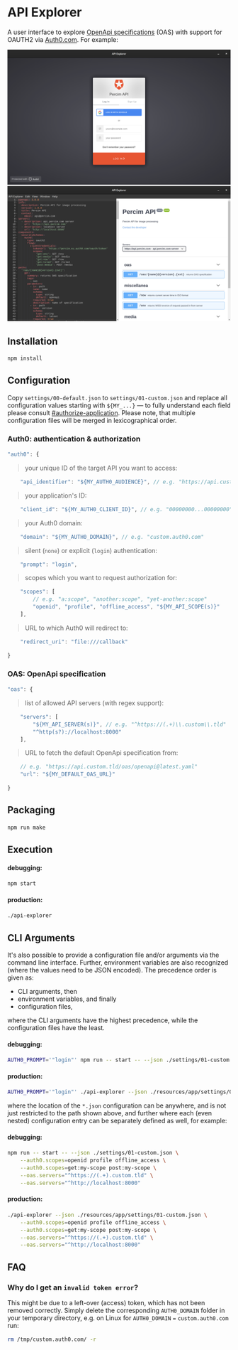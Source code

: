 # API Explorer

A user interface to explore [OpenApi specifications][0] (OAS) with support for OAUTH2 via [Auth0.com][1]. For example:

![Auth0 Login](./assets/images/auth0-login.png)
![OAS Editor](./assets/images/oas-editor.png)

## Installation

```sh
npm install
```

## Configuration

Copy `settings/00-default.json` to `settings/01-custom.json` and replace all configuration values starting with `${MY_...}` — to fully understand each field please consult [#authorize-application][2]. Please note, that multiple configuration files will be merged in lexicographical order.

### Auth0: authentication & authorization

```javascript
"auth0": {
```

> your unique ID of the target API you want to access:

```javascript
    "api_identifier": "${MY_AUTH0_AUDIENCE}", // e.g. "https://api.custom.tld/"
```

> your application's ID:

```javascript
    "client_id": "${MY_AUTH0_CLIENT_ID}", // e.g. "00000000...00000000"
```

> your Auth0 domain:

```javascript
    "domain": "${MY_AUTH0_DOMAIN}", // e.g. "custom.auth0.com"
```

> silent (`none`) or explicit (`login`) authentication:

```javascript
    "prompt": "login",
```

> scopes which you want to request authorization for:

```javascript
    "scopes": [
        // e.g. "a:scope", "another:scope", "yet-another:scope"
        "openid", "profile", "offline_access", "${MY_API_SCOPE(s)}"
    ],
```

> URL to which Auth0 will redirect to:

```javascript
    "redirect_uri": "file:///callback"
```

```javascript
}
```

### OAS: OpenApi specification

```javascript
"oas": {
```

> list of allowed API servers (with regex support):

```javascript
    "servers": [
        "${MY_API_SERVER(s)}", // e.g. "^https://(.+)\\.custom\\.tld"
        "^http(s?)://localhost:8000"
    ],
```

> URL to fetch the default OpenApi specification from:

```javascript
    // e.g. "https://api.custom.tld/oas/openapi@latest.yaml"
    "url": "${MY_DEFAULT_OAS_URL}"
```

```javascript
}
```

## Packaging

```sh
npm run make
```

## Execution

#### debugging:

```sh
npm start
```

#### production:

```sh
./api-explorer
```

## CLI Arguments

It's also possible to provide a configuration file and/or arguments via the command line interface. Further, environment variables are also recognized (where the values need to be JSON encoded). The precedence order is given as:

* CLI arguments, then
* environment variables, and finally
* configuration files,

where the CLI arguments have the highest precedence, while the configuration files have the least.

#### debugging:

```sh
AUTH0_PROMPT='"login"' npm run -- start -- --json ./settings/01-custom.json
```

#### production:

```sh
AUTH0_PROMPT='"login"' ./api-explorer --json ./resources/app/settings/01-custom.json
```

where the location of the `*.json` configuration can be anywhere, and is not just restricted to the path shown above, and further where each (even nested) configuration entry can be separately defined as well, for example:

#### debugging:

```sh
npm run -- start -- --json ./settings/01-custom.json \
    --auth0.scopes=openid profile offline_access \
    --auth0.scopes=get:my-scope post:my-scope \
    --oas.servers="^https://(.+).custom.tld" \
    --oas.servers="^http://localhost:8000"
```

#### production:

```sh
./api-explorer --json ./resources/app/settings/01-custom.json \
    --auth0.scopes=openid profile offline_access \
    --auth0.scopes=get:my-scope post:my-scope \
    --oas.servers="^https://(.+).custom.tld" \
    --oas.servers="^http://localhost:8000"
```

## FAQ

### Why do I get an `invalid token error`?

This might be due to a left-over (access) token, which has not been removed correctly. Simply delete the corresponding `AUTH0_DOMAIN` folder in your temporary directory, e.g. on Linux for `AUTH0_DOMAIN` `=` `custom.auth0.com` run:

```sh
rm /tmp/custom.auth0.com/ -r
```

[0]: https://www.openapis.org
[1]: https://auth0.com
[2]: https://auth0.com/docs/api/authentication#authorize-application
